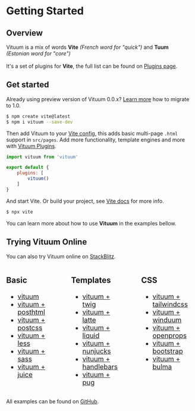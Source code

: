 # Getting Started

## Overview

Vituum is a mix of words **Vite** _(French word for "quick")_ and **Tuum** _<br>(Estonian word for "core")_<br><br>
It's a set of plugins for **Vite**, the full list can be found on [Plugins page](/plugins/).

## Get started
Already using preview version of Vituum 0.0.x? [Learn more](/guide/migrating-1-0) how to migrate to 1.0.

```bash
$ npm create vite@latest
$ npm i vituum --save-dev
```

Then add Vituum to your [Vite config](https://vitejs.dev/config/), this adds basic multi-page `.html` support in `src/pages`.
Add more functionality, template engines and more with [Vituum Plugins](/plugins/).

```javascript
import vituum from 'vituum'

export default {
    plugins: [
        vituum()
    ]
}

```
And start Vite. Or build your project, see [Vite docs](https://vitejs.dev/guide/cli.html) for more info.
```bash
$ npx vite
```

You can learn more about how to use **Vituum** in the examples bellow.

## Trying Vituum Online

You can also try Vituum online on [StackBlitz](https://stackblitz.com/). 

<style>
    @media all and (max-width: 720px) {
        #vituum-examples {
            display: block !important;
        }
    }
</style>

<div id="vituum-examples" style="display: flex; gap: 3rem; font-size: 1.125rem;">
<div>

### Basic
* [vituum](https://stackblitz.com/github/vituum/vituum/tree/main/examples/vanilla)
* [vituum + posthtml](https://stackblitz.com/github/vituum/vituum/tree/main/examples/posthtml)
* [vituum + postcss](https://stackblitz.com/github/vituum/vituum/tree/main/examples/postcss)
* [vituum + less](https://stackblitz.com/github/vituum/vituum/tree/main/examples/less)
* [vituum + sass](https://stackblitz.com/github/vituum/vituum/tree/main/examples/sass)
* [vituum + juice](https://stackblitz.com/github/vituum/vituum/tree/main/examples/juice)

</div>

<div>

### Templates
* [vituum + twig](https://stackblitz.com/github/vituum/vituum/tree/main/examples/twig)
* [vituum + latte](https://stackblitz.com/github/vituum/vituum/tree/main/examples/latte)
* [vituum + liquid](https://stackblitz.com/github/vituum/vituum/tree/main/examples/liquid)
* [vituum + nunjucks](https://stackblitz.com/github/vituum/vituum/tree/main/examples/nunjucks)
* [vituum + handlebars](https://stackblitz.com/github/vituum/vituum/tree/main/examples/handlebars)
* [vituum + pug](https://stackblitz.com/github/vituum/vituum/tree/main/examples/pug)

</div>

<div>

### CSS
* [vituum + tailwindcss](https://stackblitz.com/github/vituum/vituum/tree/main/examples/tailwindcss)
* [vituum + winduum](https://stackblitz.com/github/vituum/vituum/tree/main/examples/winduum)
* [vituum + openprops](https://stackblitz.com/github/vituum/vituum/tree/main/examples/openprops)
* [vituum + bootstrap](https://stackblitz.com/github/vituum/vituum/tree/main/examples/bootstrap)
* [vituum + bulma](https://stackblitz.com/github/vituum/vituum/tree/main/examples/bulma)

</div>
</div>

All examples can be found on [GitHub](https://github.com/vituum/vituum/tree/main/examples).
